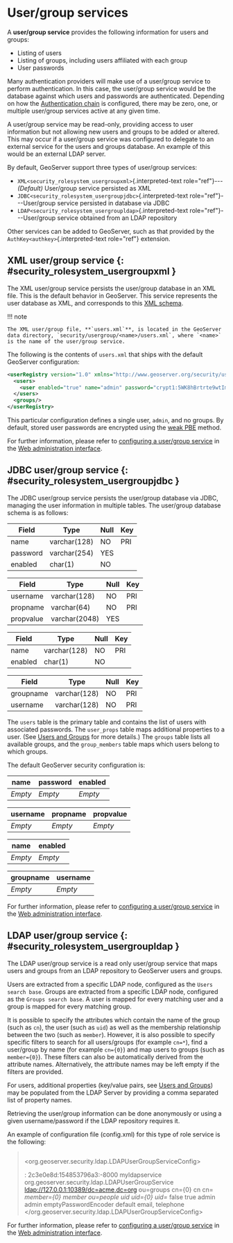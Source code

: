 # User/group services

A **user/group service** provides the following information for users and groups:

-   Listing of users
-   Listing of groups, including users affiliated with each group
-   User passwords

Many authentication providers will make use of a user/group service to perform authentication. In this case, the user/group service would be the database against which users and passwords are authenticated. Depending on how the [Authentication chain](../auth/chain.md) is configured, there may be zero, one, or multiple user/group services active at any given time.

A user/group service may be read-only, providing access to user information but not allowing new users and groups to be added or altered. This may occur if a user/group service was configured to delegate to an external service for the users and groups database. An example of this would be an external LDAP server.

By default, GeoServer support three types of user/group services:

-   `XML<security_rolesystem_usergroupxml>`{.interpreted-text role="ref"}---*(Default)* User/group service persisted as XML
-   `JDBC<security_rolesystem_usergroupjdbc>`{.interpreted-text role="ref"}---User/group service persisted in database via JDBC
-   `LDAP<security_rolesystem_usergroupldap>`{.interpreted-text role="ref"}---User/group service obtained from an LDAP repository

Other services can be added to GeoServer, such as that provided by the `AuthKey<authkey>`{.interpreted-text role="ref"} extension.

## XML user/group service {: #security_rolesystem_usergroupxml }

The XML user/group service persists the user/group database in an XML file. This is the default behavior in GeoServer. This service represents the user database as XML, and corresponds to this [XML schema](schemas/users.xsd).

!!! note

    The XML user/group file, **`users.xml`**, is located in the GeoServer data directory, `security/usergroup/<name>/users.xml`, where `<name>` is the name of the user/group service.

The following is the contents of `users.xml` that ships with the default GeoServer configuration:

``` xml
<userRegistry version="1.0" xmlns="http://www.geoserver.org/security/users">
  <users>
    <user enabled="true" name="admin" password="crypt1:5WK8hBrtrte9wtImg5i5fjnd8VeqCjDB"/>
  </users>
  <groups/>
</userRegistry>
```

This particular configuration defines a single user, `admin`, and no groups. By default, stored user passwords are encrypted using the [weak PBE](../passwd.md#security_passwd_encryption) method.

For further information, please refer to [configuring a user/group service](../webadmin/ugr.md#security_webadmin_usergroupservices) in the [Web administration interface](../../webadmin/index.md).

## JDBC user/group service {: #security_rolesystem_usergroupjdbc }

The JDBC user/group service persists the user/group database via JDBC, managing the user information in multiple tables. The user/group database schema is as follows:

| Field    | Type         | Null | Key |
|----------|--------------|------|-----|
| name     | varchar(128) | NO   | PRI |
| password | varchar(254) | YES  |     |
| enabled  | char(1)      | NO   |     |

| Field     | Type          | Null | Key |
|-----------|---------------|------|-----|
| username  | varchar(128)  | NO   | PRI |
| propname  | varchar(64)   | NO   | PRI |
| propvalue | varchar(2048) | YES  |     |

| Field   | Type         | Null | Key |
|---------|--------------|------|-----|
| name    | varchar(128) | NO   | PRI |
| enabled | char(1)      | NO   |     |

| Field     | Type         | Null | Key |
|-----------|--------------|------|-----|
| groupname | varchar(128) | NO   | PRI |
| username  | varchar(128) | NO   | PRI |

The `users` table is the primary table and contains the list of users with associated passwords. The `user_props` table maps additional properties to a user. (See [Users and Groups](usergroups.md) for more details.) The `groups` table lists all available groups, and the `group_members` table maps which users belong to which groups.

The default GeoServer security configuration is:

| name    | password | enabled |
|---------|----------|---------|
| *Empty* | *Empty*  | *Empty* |

| username | propname | propvalue |
|----------|----------|-----------|
| *Empty*  | *Empty*  | *Empty*   |

| name    | enabled |
|---------|---------|
| *Empty* | *Empty* |

| groupname | username |
|-----------|----------|
| *Empty*   | *Empty*  |

For further information, please refer to [configuring a user/group service](../webadmin/ugr.md#security_webadmin_usergroupservices) in the [Web administration interface](../../webadmin/index.md).

## LDAP user/group service {: #security_rolesystem_usergroupldap }

The LDAP user/group service is a read only user/group service that maps users and groups from an LDAP repository to GeoServer users and groups.

Users are extracted from a specific LDAP node, configured as the `Users search base`. Groups are extracted from a specific LDAP node, configured as the `Groups search base`. A user is mapped for every matching user and a group is mapped for every matching group.

It is possible to specify the attributes which contain the name of the group (such as `cn`), the user (such as `uid`) as well as the membership relationship between the two (such as `member`). However, it is also possible to specify specific filters to search for all users/groups (for example `cn=*`), find a user/group by name (for example `cn={0}`) and map users to groups (such as `member={0}`). These filters can also be automatically derived from the attribute names. Alternatively, the attribute names may be left empty if the filters are provided.

For users, additional properties (key/value pairs, see [Users and Groups](usergroups.md)) may be populated from the LDAP Server by providing a comma separated list of property names.

Retrieving the user/group information can be done anonymously or using a given username/password if the LDAP repository requires it.

An example of configuration file (config.xml) for this type of role service is the following:

> ``` xml
> ```
>
> <org.geoserver.security.ldap.LDAPUserGroupServiceConfig>
>
> :   <id>2c3e0e8d:154853796a3:-8000</id> <name>myldapservice</name> <className>org.geoserver.security.ldap.LDAPUserGroupService</className> <serverURL><ldap://127.0.0.1:10389/dc=acme,dc=org></serverURL> <groupSearchBase>ou=groups</groupSearchBase> <groupFilter>cn={0}</groupFilter> <groupNameAttribute>cn</groupNameAttribute> <allGroupsSearchFilter>cn=*</allGroupsSearchFilter> <groupSearchFilter>member={0}</groupSearchFilter> <groupMembershipAttribute>member</groupMembershipAttribute> <userSearchBase>ou=people</userSearchBase> <userFilter>uid</userFilter> <userNameAttribute>uid={0}</userNameAttribute> <allUsersSearchFilter>uid=*</allUsersSearchFilter> <useTLS>false</useTLS> <bindBeforeGroupSearch>true</bindBeforeGroupSearch> <user>admin</user> <password>admin</password> <passwordEncoderName>emptyPasswordEncoder</passwordEncoderName> <passwordPolicyName>default</passwordPolicyName> <populatedAttributes>email, telephone</populatedAttributes> </org.geoserver.security.ldap.LDAPUserGroupServiceConfig>

For further information, please refer to [configuring a user/group service](../webadmin/ugr.md#security_webadmin_usergroupservices) in the [Web administration interface](../../webadmin/index.md).
